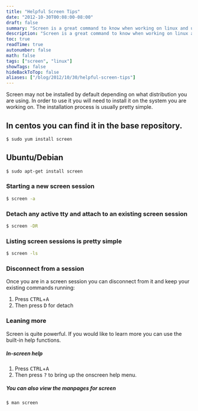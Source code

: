 ```yaml
---
title: "Helpful Screen Tips"
date: "2012-10-30T00:08:00-08:00"
draft: false
summary: "Screen is a great command to know when working on linux and unix systems. Screen allows long commands to stay running if you become disconnected from a server or if you want to disconnect."
description: "Screen is a great command to know when working on linux and unix systems. Screen allows long commands to stay running if you become disconnected from a server or if you want to disconnect."
toc: true
readTime: true
autonumber: false
math: false
tags: ["screen", "linux"]
showTags: false
hideBackToTop: false
aliases: ["/blog/2012/10/30/helpful-screen-tips"]
---
```


Screen may not be installed by default depending on what distribution you are using. In order to use it you will need to install it on the system you are working on. The installation process is usually pretty simple.

## In centos you can find it in the base repository.
```sh
$ sudo yum install screen
```

## Ubuntu/Debian
```sh
$ sudo apt-get install screen
```

### Starting a new screen session
```sh
$ screen -a
```

### Detach any active tty and attach to an existing screen session
```sh
$ screen -DR
```

### Listing screen sessions is pretty simple
```sh
$ screen -ls
```

### Disconnect from a session
Once you are in a screen session you can disconnect from it and keep your existing commands running:

1. Press <kbd>CTRL</kbd>+<kbd>A</kbd>
2. Then press <kbd>D</kbd> for detach

### Leaning more
Screen is quite powerful. If you would like to learn more you can use the built-in help functions.

##### In-screen help
1. Press <kbd>CTRL</kbd>+<kbd>A</kbd>
2. Then press <kbd>?</kbd> to bring up the onscreen help menu.

##### You can also view the manpages for screen
```sh
$ man screen
```
